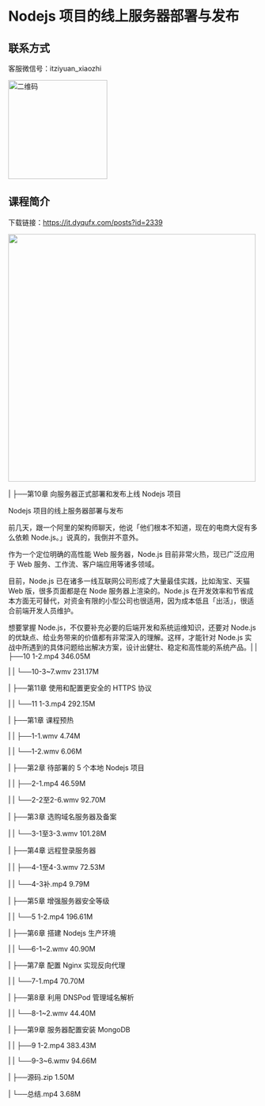 # Nodejs 项目的线上服务器部署与发布

## 联系方式

客服微信号：itziyuan_xiaozhi

<img src="https://ziyuanyun.oss-cn-guangzhou.aliyuncs.com/common/20240614073449/666b82192834a.jpg" width="200" height="200" alt="二维码">

## 课程简介

下载链接：https://it.dyqufx.com/posts?id=2339

<img src="https://ziyuanyun.oss-cn-guangzhou.aliyuncs.com/yun/20240515183834/664490aa56bd9.jpg" width="500" alt="">

  | ├──第10章 向服务器正式部署和发布上线 Nodejs 项目

 Nodejs 项目的线上服务器部署与发布



 前几天，跟一个阿里的架构师聊天，他说「他们根本不知道，现在的电商大促有多么依赖 Node.js。」说真的，我倒并不意外。

 作为一个定位明确的高性能 Web 服务器，Node.js 目前非常火热，现已广泛应用于 Web 服务、工作流、客户端应用等诸多领域。

 目前，Node.js 已在诸多一线互联网公司形成了大量最佳实践，比如淘宝、天猫 Web 版，很多页面都是在 Node 服务器上渲染的。Node.js 在开发效率和节省成本方面无可替代，对资金有限的小型公司也很适用，因为成本低且「出活」，很适合前端开发人员维护。

 想要掌握 Node.js，不仅要补充必要的后端开发和系统运维知识，还要对 Node.js 的优缺点、给业务带来的价值都有非常深入的理解。这样，才能针对 Node.js 实战中所遇到的具体问题给出解决方案，设计出健壮、稳定和高性能的系统产品。| | ├──10 1-2.mp4 346.05M

 | | └──10-3~7.wmv 231.17M

 | ├──第11章 使用和配置更安全的 HTTPS 协议

 | | └──11 1-3.mp4 292.15M

 | ├──第1章 课程预热

 | | ├──1-1.wmv 4.74M

 | | └──1-2.wmv 6.06M

 | ├──第2章 待部署的 5 个本地 Nodejs 项目

 | | ├──2-1.mp4 46.59M

 | | └──2-2至2-6.wmv 92.70M

 | ├──第3章 选购域名服务器及备案

 | | └──3-1至3-3.wmv 101.28M

 | ├──第4章 远程登录服务器

 | | ├──4-1至4-3.wmv 72.53M

 | | └──4-3补.mp4 9.79M

 | ├──第5章 增强服务器安全等级

 | | └──5 1-2.mp4 196.61M

 | ├──第6章 搭建 Nodejs 生产环境

 | | └──6-1~2.wmv 40.90M

 | ├──第7章 配置 Nginx 实现反向代理

 | | └──7-1.mp4 70.70M

 | ├──第8章 利用 DNSPod 管理域名解析

 | | └──8-1~2.wmv 44.40M

 | ├──第9章 服务器配置安装 MongoDB

 | | ├──9 1-2.mp4 383.43M

 | | └──9-3~6.wmv 94.66M

 | ├──源码.zip 1.50M

 | └──总结.mp4 3.68M

  